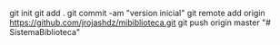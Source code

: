 git init
git add .
git commit -am "version inicial"
git remote add origin https://github.com/jrojashdz/mibiblioteca.git
git push origin master
"# SistemaBiblioteca" 
